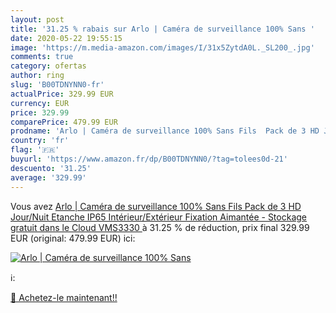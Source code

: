 ```yaml
---
layout: post
title: '31.25 % rabais sur Arlo | Caméra de surveillance 100% Sans '
date: 2020-05-22 19:55:15
image: 'https://m.media-amazon.com/images/I/31x5ZytdA0L._SL200_.jpg'
comments: true
category: ofertas
author: ring
slug: 'B00TDNYNN0-fr'
actualPrice: 329.99 EUR
currency: EUR
price: 329.99
comparePrice: 479.99 EUR
prodname: 'Arlo | Caméra de surveillance 100% Sans Fils  Pack de 3 HD Jour/Nuit Etanche IP65  Intérieur/Extérieur  Fixation Aimantée - Stockage gratuit dans le Cloud  VMS3330 '
country: 'fr'
flag: '🇫🇷'
buyurl: 'https://www.amazon.fr/dp/B00TDNYNN0/?tag=tolees0d-21'
descuento: '31.25'
average: '329.99'
---
```


Vous avez [Arlo | Caméra de surveillance 100% Sans Fils  Pack de 3 HD Jour/Nuit Etanche IP65  Intérieur/Extérieur  Fixation Aimantée - Stockage gratuit dans le Cloud  VMS3330 ](https://www.amazon.fr/dp/B00TDNYNN0/?tag=tolees0d-21)  à  31.25 % de réduction, prix final  329.99 EUR (original: 479.99 EUR) ici:

[![Arlo | Caméra de surveillance 100% Sans ](https://m.media-amazon.com/images/I/31x5ZytdA0L._SL200_.jpg)](https://www.amazon.fr/dp/B00TDNYNN0/?tag=tolees0d-21)

ℹ️:


[🛒 Achetez-le maintenant!!](https://www.amazon.fr/dp/B00TDNYNN0/?tag=tolees0d-21)
